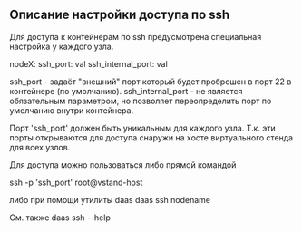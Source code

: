 Описание настройки доступа по ssh
----------------------------------
Для доступа к контейнерам по ssh предусмотрена специальная настройка у каждого узла.

nodeX:
   ssh_port: val
   ssh_internal_port: val

ssh_port - задаёт "внешний" порт который будет проброшен в порт 22 в контейнере (по умолчанию).
ssh_internal_port - не является обязательным параметром, но позволяет переопределить порт по умолчанию
внутри контейнера.

Порт 'ssh_port' должен быть уникальным для каждого узла. Т.к. эти порты открываются для доступа снаружи
на хосте виртуального стенда для всех узлов. 

Для доступа можно пользоваться либо прямой командой

ssh -p 'ssh_port' root@vstand-host

либо при помощи утилиты daas
  daas ssh nodename

См. также daas ssh --help
